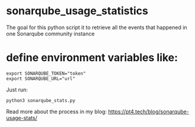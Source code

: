 # sonarqube_usage_statistics

The goal for this python script it to retrieve all the events that happened in one Sonarqube community instance

# define environment variables like:  
```
export SONARQUBE_TOKEN="token"
export SONARQUBE_URL="url"
```

Just run:
```
python3 sonarqube_stats.py
```

Read more about the process in my blog: https://pt4.tech/blog/sonarqube-usage-stats/
